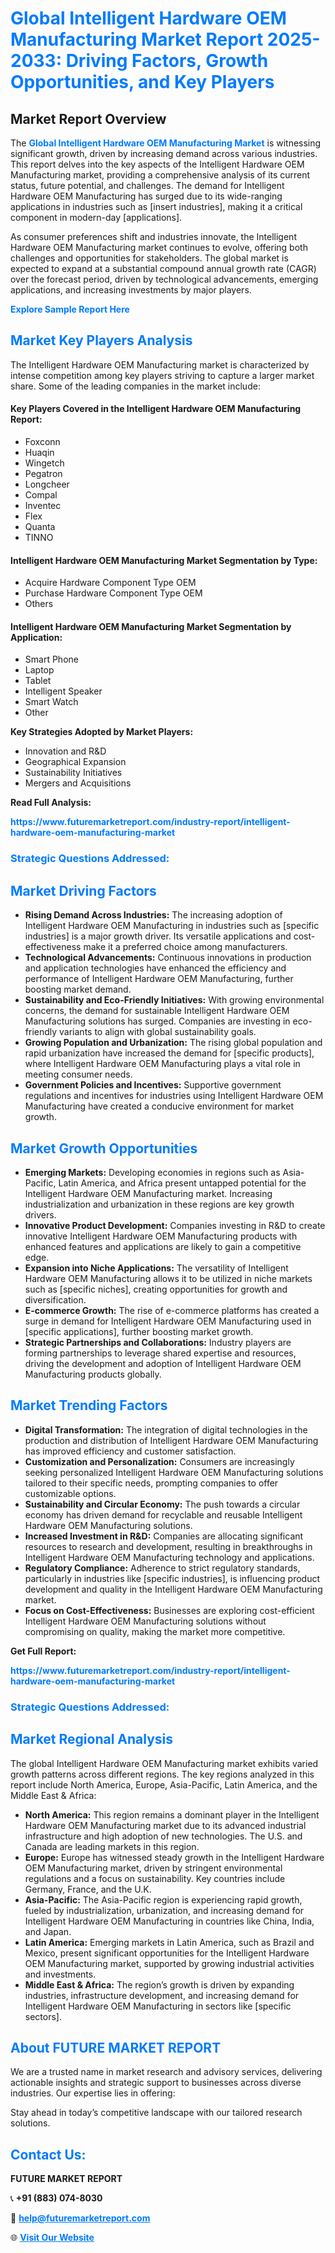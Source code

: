 <h1 style="color: #007BFF;">Global Intelligent Hardware OEM Manufacturing Market Report 2025-2033: Driving Factors, Growth Opportunities, and Key Players</h1>

<section id="overview">
<h2>Market Report Overview</h2>
<p>The <a href="https://www.futuremarketreport.com/industry-report/intelligent-hardware-oem-manufacturing-market" style="color: #007BFF; text-decoration: none;"><strong>Global Intelligent Hardware OEM Manufacturing Market</strong></a> is witnessing significant growth, driven by increasing demand across various industries. This report delves into the key aspects of the Intelligent Hardware OEM Manufacturing market, providing a comprehensive analysis of its current status, future potential, and challenges. The demand for Intelligent Hardware OEM Manufacturing has surged due to its wide-ranging applications in industries such as [insert industries], making it a critical component in modern-day [applications].</p>
<p>As consumer preferences shift and industries innovate, the Intelligent Hardware OEM Manufacturing market continues to evolve, offering both challenges and opportunities for stakeholders. The global market is expected to expand at a substantial compound annual growth rate (CAGR) over the forecast period, driven by technological advancements, emerging applications, and increasing investments by major players.</p>
</section>

<section id="overview">
<p><a href="https://www.futuremarketreport.com/request-sample/reportId=115326" style="color: #007BFF; text-decoration: none;"><strong>Explore Sample Report Here</strong></a></p>
</section>

<section id="key-players">
<h2 style="color: #007BFF;">Market Key Players Analysis</h2>
<p>The Intelligent Hardware OEM Manufacturing market is characterized by intense competition among key players striving to capture a larger market share. Some of the leading companies in the market include:</p>
<h4>Key Players Covered in the Intelligent Hardware OEM Manufacturing Report:</h4>
<ul><li>Foxconn</li><li>Huaqin</li><li>Wingetch</li><li>Pegatron</li><li>Longcheer</li><li>Compal</li><li>Inventec</li><li>Flex</li><li>Quanta</li><li>TINNO</li></ul>
<h4>Intelligent Hardware OEM Manufacturing Market Segmentation by Type:</h4>
<ul><li>Acquire Hardware Component Type OEM</li><li>Purchase Hardware Component Type OEM</li><li>Others</li></ul>

<h4>Intelligent Hardware OEM Manufacturing Market Segmentation by Application:</h4>
<ul><li>Smart Phone</li><li>Laptop</li><li>Tablet</li><li>Intelligent Speaker</li><li>Smart Watch</li><li>Other</li></ul>
<p><strong>Key Strategies Adopted by Market Players:</strong></p>
<ul>
<li>Innovation and R&D</li>
<li>Geographical Expansion</li>
<li>Sustainability Initiatives</li>
<li>Mergers and Acquisitions</li>
</ul>
</section>

<section>
<p><strong>Read Full Analysis: </strong></p><a href="https://www.futuremarketreport.com/industry-report/intelligent-hardware-oem-manufacturing-market" style="color: #007BFF; text-decoration: none;"><strong>https://www.futuremarketreport.com/industry-report/intelligent-hardware-oem-manufacturing-market</strong></a>
<h3 style="color: #007BFF;">Strategic Questions Addressed:</h3>
</section>

<section id="driving-factors">
<h2 style="color: #007BFF;">Market Driving Factors</h2>
<ul>
<li><strong>Rising Demand Across Industries:</strong> The increasing adoption of Intelligent Hardware OEM Manufacturing in industries such as [specific industries] is a major growth driver. Its versatile applications and cost-effectiveness make it a preferred choice among manufacturers.</li>
<li><strong>Technological Advancements:</strong> Continuous innovations in production and application technologies have enhanced the efficiency and performance of Intelligent Hardware OEM Manufacturing, further boosting market demand.</li>
<li><strong>Sustainability and Eco-Friendly Initiatives:</strong> With growing environmental concerns, the demand for sustainable Intelligent Hardware OEM Manufacturing solutions has surged. Companies are investing in eco-friendly variants to align with global sustainability goals.</li>
<li><strong>Growing Population and Urbanization:</strong> The rising global population and rapid urbanization have increased the demand for [specific products], where Intelligent Hardware OEM Manufacturing plays a vital role in meeting consumer needs.</li>
<li><strong>Government Policies and Incentives:</strong> Supportive government regulations and incentives for industries using Intelligent Hardware OEM Manufacturing have created a conducive environment for market growth.</li>
</ul>
</section>

<section id="growth-opportunities">
<h2 style="color: #007BFF;">Market Growth Opportunities</h2>
<ul>
<li><strong>Emerging Markets:</strong> Developing economies in regions such as Asia-Pacific, Latin America, and Africa present untapped potential for the Intelligent Hardware OEM Manufacturing market. Increasing industrialization and urbanization in these regions are key growth drivers.</li>
<li><strong>Innovative Product Development:</strong> Companies investing in R&D to create innovative Intelligent Hardware OEM Manufacturing products with enhanced features and applications are likely to gain a competitive edge.</li>
<li><strong>Expansion into Niche Applications:</strong> The versatility of Intelligent Hardware OEM Manufacturing allows it to be utilized in niche markets such as [specific niches], creating opportunities for growth and diversification.</li>
<li><strong>E-commerce Growth:</strong> The rise of e-commerce platforms has created a surge in demand for Intelligent Hardware OEM Manufacturing used in [specific applications], further boosting market growth.</li>
<li><strong>Strategic Partnerships and Collaborations:</strong> Industry players are forming partnerships to leverage shared expertise and resources, driving the development and adoption of Intelligent Hardware OEM Manufacturing products globally.</li>
</ul>
</section>

<section id="trending-factors">
<h2 style="color: #007BFF;">Market Trending Factors</h2>
<ul>
<li><strong>Digital Transformation:</strong> The integration of digital technologies in the production and distribution of Intelligent Hardware OEM Manufacturing has improved efficiency and customer satisfaction.</li>
<li><strong>Customization and Personalization:</strong> Consumers are increasingly seeking personalized Intelligent Hardware OEM Manufacturing solutions tailored to their specific needs, prompting companies to offer customizable options.</li>
<li><strong>Sustainability and Circular Economy:</strong> The push towards a circular economy has driven demand for recyclable and reusable Intelligent Hardware OEM Manufacturing solutions.</li>
<li><strong>Increased Investment in R&D:</strong> Companies are allocating significant resources to research and development, resulting in breakthroughs in Intelligent Hardware OEM Manufacturing technology and applications.</li>
<li><strong>Regulatory Compliance:</strong> Adherence to strict regulatory standards, particularly in industries like [specific industries], is influencing product development and quality in the Intelligent Hardware OEM Manufacturing market.</li>
<li><strong>Focus on Cost-Effectiveness:</strong> Businesses are exploring cost-efficient Intelligent Hardware OEM Manufacturing solutions without compromising on quality, making the market more competitive.</li>
</ul>
</section>

<section>
<p><strong>Get Full Report: </strong></p><a href="https://www.futuremarketreport.com/industry-report/intelligent-hardware-oem-manufacturing-market" style="color: #007BFF; text-decoration: none;"><strong>https://www.futuremarketreport.com/industry-report/intelligent-hardware-oem-manufacturing-market</strong></a>
<h3 style="color: #007BFF;">Strategic Questions Addressed:</h3>
</section>


<section id="regional-analysis">
<h2 style="color: #007BFF;">Market Regional Analysis</h2>
<p>The global Intelligent Hardware OEM Manufacturing market exhibits varied growth patterns across different regions. The key regions analyzed in this report include North America, Europe, Asia-Pacific, Latin America, and the Middle East & Africa:</p>
<ul>
<li><strong>North America:</strong> This region remains a dominant player in the Intelligent Hardware OEM Manufacturing market due to its advanced industrial infrastructure and high adoption of new technologies. The U.S. and Canada are leading markets in this region.</li>
<li><strong>Europe:</strong> Europe has witnessed steady growth in the Intelligent Hardware OEM Manufacturing market, driven by stringent environmental regulations and a focus on sustainability. Key countries include Germany, France, and the U.K.</li>
<li><strong>Asia-Pacific:</strong> The Asia-Pacific region is experiencing rapid growth, fueled by industrialization, urbanization, and increasing demand for Intelligent Hardware OEM Manufacturing in countries like China, India, and Japan.</li>
<li><strong>Latin America:</strong> Emerging markets in Latin America, such as Brazil and Mexico, present significant opportunities for the Intelligent Hardware OEM Manufacturing market, supported by growing industrial activities and investments.</li>
<li><strong>Middle East & Africa:</strong> The region’s growth is driven by expanding industries, infrastructure development, and increasing demand for Intelligent Hardware OEM Manufacturing in sectors like [specific sectors].</li>
</ul>
</section>

<footer>
<h2 style="color: #007BFF;">About FUTURE MARKET REPORT</h2>
<p>We are a trusted name in market research and advisory services, delivering actionable insights and strategic support to businesses across diverse industries. Our expertise lies in offering:</p>

<p>Stay ahead in today’s competitive landscape with our tailored research solutions.</p>

<h2 style="color: #007BFF;">Contact Us:</h2>
<p><strong>FUTURE MARKET REPORT</strong></p>
<p>📞 <strong>+91 (883) 074-8030</strong></p>
<p>📧 <strong><a href="mailto:help@futuremarketreport.com" style="color: #007BFF;">help@futuremarketreport.com</a></strong></p>
<p>🌐 <strong><a href="https://www.futuremarketreport.com/" style="color: #007BFF;">Visit Our Website</a></strong></p>
</footer>